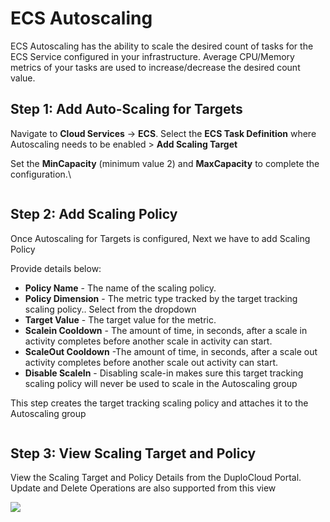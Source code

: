 # ECS Autoscaling

ECS Autoscaling has the ability to scale the desired count of tasks for the ECS Service configured in your infrastructure. Average CPU/Memory metrics of your tasks are used to increase/decrease the desired count value.

## Step 1: Add Auto-Scaling for Targets

Navigate to **Cloud Services** -> **ECS**. Select the **ECS Task Definition** where Autoscaling needs to be enabled > **Add Scaling Target**

Set the **MinCapacity** (minimum value 2) and **MaxCapacity** to complete the configuration.\


<div align="left">

<img src="../../../.gitbook/assets/image (24) (1).png" alt="">

</div>

## Step 2: Add Scaling Policy

Once Autoscaling for Targets is configured, Next we have to add Scaling Policy

Provide details below:

* **Policy Name** - The name of the scaling policy.
* **Policy Dimension** - The metric type tracked by the target tracking scaling policy.. Select from the dropdown
* **Target Value** -  The target value for the metric.&#x20;
* **Scalein Cooldown** - The amount of time, in seconds, after a scale in activity completes before another scale in activity can start.
* **ScaleOut Cooldown** -The amount of time, in seconds, after a scale out activity completes before another scale out activity can start.
* **Disable ScaleIn** - Disabling scale-in makes sure this target tracking scaling policy will never be used to scale in the Autoscaling group

This step creates the target tracking scaling policy and attaches it to the Autoscaling group

<div align="left">

<img src="../../../.gitbook/assets/image (5) (3) (1).png" alt="">

</div>

## Step 3: View Scaling Target and Policy

View the Scaling Target and Policy Details from the DuploCloud Portal. Update and Delete Operations are also supported from this view

![](<../../../.gitbook/assets/image (23) (1).png>)
